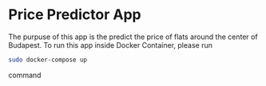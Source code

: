 # Price Predictor App

The purpuse of this app is the predict the price of flats around the center of Budapest.
To run this app inside Docker Container, please run
```bash
sudo docker-compose up
```
command